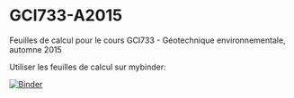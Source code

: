 # GCI733-A2015
Feuilles de calcul pour le cours GCI733 - Géotechnique environnementale, automne 2015

Utiliser les feuilles de calcul sur mybinder:

[![Binder](http://mybinder.org/badge.svg)](http://mybinder.org/repo/sergeetiparent/GCI733-A2015)
